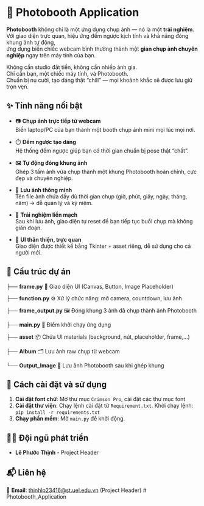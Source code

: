 # 📸 Photobooth Application

**Photobooth** không chỉ là một ứng dụng chụp ảnh — nó là một **trải nghiệm**.  
Với giao diện trực quan, hiệu ứng đếm ngược kịch tính và khả năng đóng khung ảnh tự động,  
ứng dụng biến chiếc webcam bình thường thành một **gian chụp ảnh chuyên nghiệp** ngay trên máy tính của bạn.

Không cần studio đắt tiền, không cần nhiếp ảnh gia.  
Chỉ cần bạn, một chiếc máy tính, và Photobooth.  
Chuẩn bị nụ cười, tạo dáng thật “chill” — mọi khoảnh khắc sẽ được lưu giữ trọn vẹn.

## ✨ Tính năng nổi bật

- 📷 **Chụp ảnh trực tiếp từ webcam**  
  Biến laptop/PC của bạn thành một booth chụp ảnh mini mọi lúc mọi nơi.

- ⏱️ **Đếm ngược tạo dáng**  
  Hệ thống đếm ngược giúp bạn có thời gian chuẩn bị pose thật “chất”.

- 🖼️ **Tự động đóng khung ảnh**  
  Ghép 3 tấm ảnh vừa chụp thành một khung Photobooth hoàn chỉnh, cực đẹp và chuyên nghiệp.

- 💾 **Lưu ảnh thông minh**  
  Tên file ảnh chứa đầy đủ thời gian chụp (giờ, phút, giây, ngày, tháng, năm) → dễ quản lý và kỷ niệm.

- 🔄 **Trải nghiệm liền mạch**  
  Sau khi lưu ảnh, giao diện tự reset để bạn tiếp tục buổi chụp mà không gián đoạn.

- 🎨 **UI thân thiện, trực quan**  
  Giao diện được thiết kế bằng Tkinter + asset riêng, dễ sử dụng cho cả người mới.

## 📂 Cấu trúc dự án

├── **frame.py** 🎨 Giao diện UI (Canvas, Button, Image Placeholder)

├── **function.py** ⚙️ Xử lý chức năng: mở camera, countdown, lưu ảnh

├── **frame_output.py** 🖼️ Đóng khung 3 ảnh đã chụp thành ảnh Photobooth

├── **main.py** 🚀 Điểm khởi chạy ứng dụng

├── **asset** 📦 Chứa UI materials (background, nút, placeholder, frame,…)

├── **Album** 🗂️ Lưu ảnh raw chụp từ webcam

└── **Output_Image** 💾 Lưu ảnh Photobooth sau khi ghép khung

## 📌 Cách cài đặt và sử dụng

1. **Cài đặt font chữ**: Mở thư mục `Crimson Pro`, cài đặt các thư mục font
2. **Cài đặt thư viện**: Chạy lệnh cài đặt từ `Requirement.txt`. Khởi chạy lệnh: `pip install -r requirements.txt`
3. **Chạy phần mềm**: Mở `main.py` để khởi động.

## 👩‍💻 Đội ngũ phát triển

- **Lê Phước Thịnh** - Project Header

## 📬 Liên hệ

📩 **Email**: thinhlp23416@st.uel.edu.vn (Project Header)
#   P h o t o b o o t h _ A p p l i c a t i o n 
 
 

